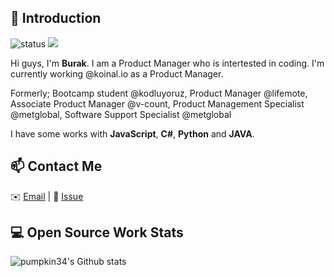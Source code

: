 ## 👋 Introduction




![status](https://img.shields.io/badge/status-up-brightgreen) ![](https://visitor-badge.glitch.me/badge?page_id=github.com/pumpkin34)

Hi guys, I'm **Burak**. I am a Product Manager who is intertested in coding. I'm currently working @koinal.io as a Product Manager.

Formerly; Bootcamp student @kodluyoruz, Product Manager @lifemote, Associate Product Manager @v-count, Product Management Specialist @metglobal, Software Support Specialist @metglobal 

I have some works with **JavaScript**, **C#**, **Python** and **JAVA**.
## 📫 Contact Me 

✉️ [Email](mailto:burakalparsln@gmail.com) | 💬 [Issue](https://github.com/pumpkin34/pumpkin34/issues/me) 


## 💻 Open Source Work Stats


![pumpkin34's Github stats](https://github-readme-stats.vercel.app/api?username=pumpkin34&show_icons=true)


